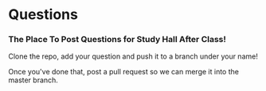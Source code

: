 # Questions
### The Place To Post Questions for Study Hall After Class!

Clone the repo, add your question and push it to a branch under your name!

Once you've done that, post a pull request so we can merge it into the master branch.
